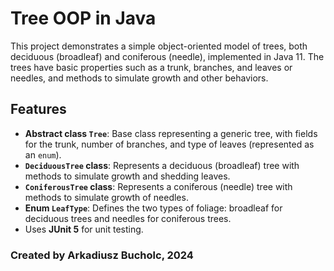 # Tree OOP in Java

This project demonstrates a simple object-oriented model of trees, both deciduous (broadleaf) and coniferous (needle), implemented in Java 11. The trees have basic properties such as a trunk, branches, and leaves or needles, and methods to simulate growth and other behaviors.

## Features

- **Abstract class `Tree`**: Base class representing a generic tree, with fields for the trunk, number of branches, and type of leaves (represented as an `enum`).
- **`DeciduousTree` class**: Represents a deciduous (broadleaf) tree with methods to simulate growth and shedding leaves.
- **`ConiferousTree` class**: Represents a coniferous (needle) tree with methods to simulate growth of needles.
- **Enum `LeafType`**: Defines the two types of foliage: broadleaf for deciduous trees and needles for coniferous trees.
- Uses **JUnit 5** for unit testing.


### Created by Arkadiusz Bucholc, 2024
